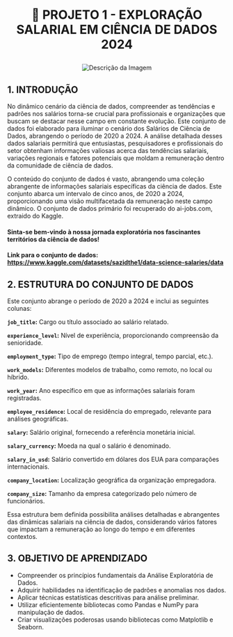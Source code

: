 # <p align="center"><b>📂 PROJETO 1 - EXPLORAÇÃO SALARIAL EM CIÊNCIA DE DADOS 2024</b></p>

<p align="center">
  <img src="https://i0.wp.com/www.hrreview.co.uk/app/uploads/salary-increase-900px-16x9.jpg?fit=900%2C507&ssl=1" alt="Descrição da Imagem">
</p>


## 1. INTRODUÇÃO

No dinâmico cenário da ciência de dados, compreender as tendências e padrões nos salários torna-se crucial para profissionais e organizações que buscam se destacar nesse campo em constante evolução. Este conjunto de dados foi elaborado para iluminar o cenário dos Salários de Ciência de Dados, abrangendo o período de 2020 a 2024. A análise detalhada desses dados salariais permitirá que entusiastas, pesquisadores e profissionais do setor obtenham informações valiosas acerca das tendências salariais, variações regionais e fatores potenciais que moldam a remuneração dentro da comunidade de ciência de dados.

O conteúdo do conjunto de dados é vasto, abrangendo uma coleção abrangente de informações salariais específicas da ciência de dados. Este conjunto abarca um intervalo de cinco anos, de 2020 a 2024, proporcionando uma visão multifacetada da remuneração neste campo dinâmico. O conjunto de dados primário foi recuperado do ai-jobs.com, extraido do Kaggle.

#### Sinta-se bem-vindo à nossa jornada exploratória nos fascinantes territórios da ciência de dados! 

#### Link para o conjunto de dados: https://www.kaggle.com/datasets/sazidthe1/data-science-salaries/data

## 2. ESTRUTURA DO CONJUNTO DE DADOS

Este conjunto abrange o período de 2020 a 2024 e inclui as seguintes colunas:

**`job_title`:** Cargo ou título associado ao salário relatado.

**`experience_level`:** Nível de experiência, proporcionando compreensão da senioridade.

**`employment_type`:** Tipo de emprego (tempo integral, tempo parcial, etc.).

**`work_models`:** Diferentes modelos de trabalho, como remoto, no local ou híbrido.

**`work_year`:** Ano específico em que as informações salariais foram registradas.

**`employee_residence`:** Local de residência do empregado, relevante para análises geográficas.

**`salary`:** Salário original, fornecendo a referência monetária inicial.

**`salary_currency`:** Moeda na qual o salário é denominado.

**`salary_in_usd`:** Salário convertido em dólares dos EUA para comparações internacionais.

**`company_location`:** Localização geográfica da organização empregadora.

**`company_size`:** Tamanho da empresa categorizado pelo número de funcionários.

Essa estrutura bem definida possibilita análises detalhadas e abrangentes das dinâmicas salariais na ciência de dados, considerando vários fatores que impactam a remuneração ao longo do tempo e em diferentes contextos.

## 3. OBJETIVO DE APRENDIZADO

- Compreender os princípios fundamentais da Análise Exploratória de Dados.
- Adquirir habilidades na identificação de padrões e anomalias nos dados.
- Aplicar técnicas estatísticas descritivas para análise preliminar.
- Utilizar eficientemente bibliotecas como Pandas e NumPy para manipulação de dados.
- Criar visualizações poderosas usando bibliotecas como Matplotlib e Seaborn.










